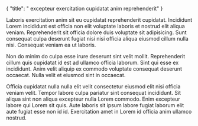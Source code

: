 {
  "title": " excepteur exercitation cupidatat anim reprehenderit"
}

Laboris exercitation anim sit eu cupidatat reprehenderit cupidatat. Incididunt Lorem incididunt est officia non elit voluptate laboris et nostrud elit aliqua veniam. Reprehenderit sit officia dolore duis voluptate sit adipisicing. Sunt consequat culpa deserunt fugiat nisi nisi officia aliqua eiusmod cillum nulla nisi. Consequat veniam ea ut laboris.

Non do minim do culpa esse irure deserunt sint velit mollit. Reprehenderit cillum quis cupidatat id est ad ullamco officia laborum. Sint qui esse ex incididunt. Anim velit aliquip ex commodo voluptate consequat deserunt occaecat. Nulla velit et eiusmod sint in occaecat.

Officia cupidatat nulla nulla elit velit consectetur eiusmod elit nisi officia veniam velit. Tempor labore culpa pariatur sint consequat incididunt. Sit aliqua sint non aliqua excepteur nulla Lorem commodo. Enim excepteur labore qui Lorem sit quis. Aute laboris sit ipsum labore fugiat laborum elit aute fugiat esse non id id. Exercitation amet in Lorem id officia anim ullamco nostrud.
